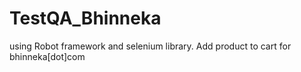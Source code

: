 # TestQA_Bhinneka
using Robot framework and selenium library. Add product to cart for bhinneka[dot]com
